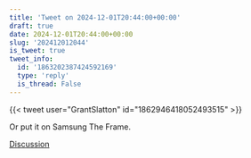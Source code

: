 ```yaml
---
title: 'Tweet on 2024-12-01T20:44:00+00:00'
draft: true
date: 2024-12-01T20:44:00+00:00
slug: '202412012044'
is_tweet: true
tweet_info:
  id: '1863202387424592169'
  type: 'reply'
  is_thread: False
---
```




{{< tweet user="GrantSlatton" id="1862946418052493515" >}}

Or put it on Samsung The Frame.

[Discussion](https://x.com/sytelus/status/1863202387424592169)
